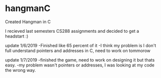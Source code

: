 # hangmanC
Created Hangman in C 

I recieved last semesters CS288 assignments and decided to get a headstart :)

update 1/6/2019
-Finished like 65 percent of it
-I think my problem is I don't full understand pointers and addresses in C, need to work on tommorow

update 1/7/2019
-finished the game, need to work on designing it but thats easy. 
-my problem wasn't pointers or addresses, I was looking at my code the wrong way. 
